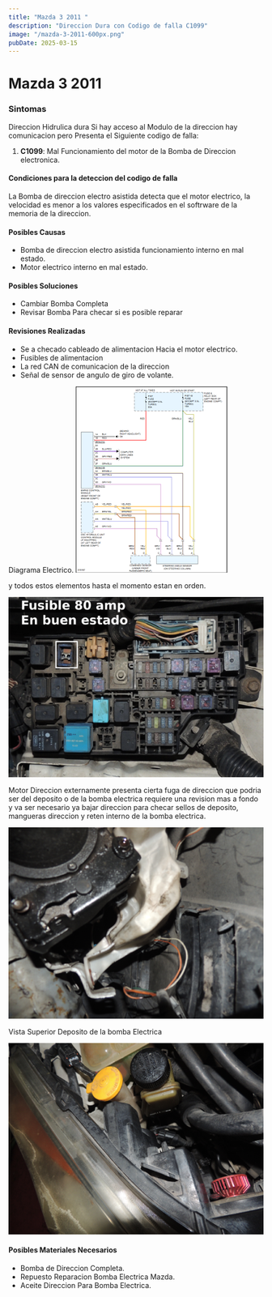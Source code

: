 ```yaml
---
title: "Mazda 3 2011 "
description: "Direccion Dura con Codigo de falla C1099"
image: "/mazda-3-2011-600px.png"
pubDate: 2025-03-15
---
```

# Mazda 3 2011

### Sintomas

Direccion Hidrulica dura Si hay acceso al Modulo de la direccion hay comunicacion pero Presenta el Siguiente codigo de falla:

1. **C1099**: Mal Funcionamiento del motor de la Bomba de Direccion electronica.

#### Condiciones para la deteccion del codigo de falla

La Bomba de direccion electro asistida detecta que el motor electrico, la velocidad es menor a los valores especificados en el softrware de la memoria de la direccion.

#### Posibles Causas

- Bomba de direccion electro asistida funcionamiento interno en mal estado.
- Motor electrico interno en mal estado.

#### Posibles Soluciones

- Cambiar Bomba Completa
- Revisar Bomba Para checar si es posible reparar

#### Revisiones Realizadas

- Se a checado cableado de alimentacion Hacia el motor electrico.
- Fusibles de alimentacion 
- La red CAN  de comunicacion de la direccion
- Señal de sensor de angulo de giro de volante.

Diagrama Electrico.
![Diagrama electrico](../../assets/asian/mazda/mazda-3/diagrama-mazda-3-bomba-direccion-asistida-300px.png)

y todos estos elementos hasta el momento estan en orden.

![Fusible 80 amp motor electrico](../../assets/asian/mazda/mazda-3/caja-fusibles-mazda-3-2011.png)

Motor Direccion externamente presenta cierta fuga de direccion que podria ser del deposito o de la bomba electrica
requiere una revision mas a fondo y va ser necesario ya bajar direccion para checar sellos de deposito, mangueras direccion 
y reten interno de la bomba electrica.

![Bomba Direccion Vista Abajo](../../assets/asian/mazda/mazda-3/bomba-mazda-3-2011-600px.png)

Vista Superior Deposito de la bomba Electrica

![Vista Superior Bomba Lado Deposito de Aceite](../../assets/asian/mazda/mazda-3/deposito-aceite-bomba-electrica-mazda-3-2011.png)

#### Posibles Materiales Necesarios

- Bomba de Direccion Completa.
- Repuesto Reparacion Bomba Electrica Mazda.
- Aceite Direccion Para Bomba Electrica.





 
